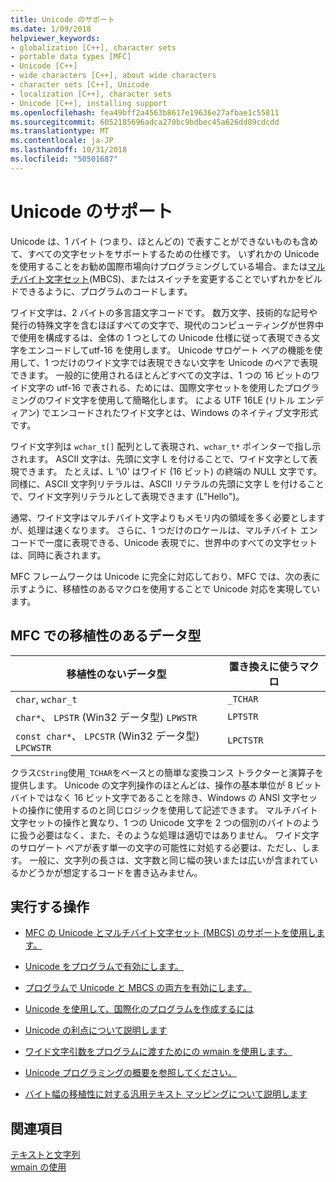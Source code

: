 ```yaml
---
title: Unicode のサポート
ms.date: 1/09/2018
helpviewer_keywords:
- globalization [C++], character sets
- portable data types [MFC]
- Unicode [C++]
- wide characters [C++], about wide characters
- character sets [C++], Unicode
- localization [C++], character sets
- Unicode [C++], installing support
ms.openlocfilehash: fea49bff2a4563b8617e19636e27afbae1c55811
ms.sourcegitcommit: 6052185696adca270bc9bdbec45a626dd89cdcdd
ms.translationtype: MT
ms.contentlocale: ja-JP
ms.lasthandoff: 10/31/2018
ms.locfileid: "50501687"
---
```

# <a name="support-for-unicode"></a>Unicode のサポート

Unicode は、1 バイト (つまり、ほとんどの) で表すことができないものも含めて、すべての文字セットをサポートするための仕様です。 いずれかの Unicode を使用することをお勧め国際市場向けプログラミングしている場合、または[マルチバイト文字セット](../text/support-for-multibyte-character-sets-mbcss.md)(MBCS)、またはスイッチを変更することでいずれかをビルドできるように、プログラムのコードします。

ワイド文字は、2 バイトの多言語文字コードです。 数万文字、技術的な記号や発行の特殊文字を含むほぼすべての文字で、現代のコンピューティングが世界中で使用を構成するは、全体の 1 つとしての Unicode 仕様に従って表現できる文字をエンコードしてutf-16 を使用します。 Unicode サロゲート ペアの機能を使用して、1 つだけのワイド文字では表現できない文字を Unicode のペアで表現できます。 一般的に使用されるほとんどすべての文字は、1 つの 16 ビットのワイド文字の utf-16 で表される、ためには、国際文字セットを使用したプログラミングのワイド文字を使用して簡略化します。 による UTF 16LE (リトル エンディアン) でエンコードされたワイド文字とは、Windows のネイティブ文字形式です。

ワイド文字列は `wchar_t[]` 配列として表現され、`wchar_t*` ポインターで指し示されます。 ASCII 文字は、先頭に文字 L を付けることで、ワイド文字として表現できます。 たとえば、L '\0' はワイド (16 ビット) の終端の NULL 文字です。 同様に、ASCII 文字列リテラルは、ASCII リテラルの先頭に文字 L を付けることで、ワイド文字列リテラルとして表現できます (L"Hello")。

通常、ワイド文字はマルチバイト文字よりもメモリ内の領域を多く必要としますが、処理は速くなります。 さらに、1 つだけのロケールは、マルチバイト エンコードで一度に表現できる、Unicode 表現でに、世界中のすべての文字セットは、同時に表されます。

MFC フレームワークは Unicode に完全に対応しており、MFC では、次の表に示すように、移植性のあるマクロを使用することで Unicode 対応を実現しています。

## <a name="portable-data-types-in-mfc"></a>MFC での移植性のあるデータ型

|移植性のないデータ型|置き換えに使うマクロ|
|-----------------------------|----------------------------|
|`char`, `wchar_t`|`_TCHAR`|
|`char*`、 `LPSTR` (Win32 データ型) `LPWSTR`|`LPTSTR`|
|`const char*`、 `LPCSTR` (Win32 データ型) `LPCWSTR`|`LPCTSTR`|

クラス`CString`使用`_TCHAR`をベースとの簡単な変換コンス トラクターと演算子を提供します。 Unicode の文字列操作のほとんどは、操作の基本単位が 8 ビット バイトではなく 16 ビット文字であることを除き、Windows の ANSI 文字セットの操作に使用するのと同じロジックを使用して記述できます。 マルチバイト文字セットの操作と異なり、1 つの Unicode 文字を 2 つの個別のバイトのように扱う必要はなく、また、そのような処理は適切ではありません。 ワイド文字のサロゲート ペアが表す単一の文字の可能性に対処する必要は、ただし、します。 一般に、文字列の長さは、文字数と同じ幅の狭いまたは広いが含まれているかどうかが想定するコードを書き込みません。

## <a name="what-do-you-want-to-do"></a>実行する操作

- [MFC の Unicode とマルチバイト文字セット (MBCS) のサポートを使用します。](../atl-mfc-shared/unicode-and-multibyte-character-set-mbcs-support.md)

- [Unicode をプログラムで有効にします。](../text/international-enabling.md)

- [プログラムで Unicode と MBCS の両方を有効にします。](../text/internationalization-strategies.md)

- [Unicode を使用して、国際化のプログラムを作成するには](../text/unicode-programming-summary.md)

- [Unicode の利点について説明します](../text/benefits-of-character-set-portability.md)

- [ワイド文字引数をプログラムに渡すためにの wmain を使用します。](../text/support-for-using-wmain.md)

- [Unicode プログラミングの概要を参照してください。](../text/unicode-programming-summary.md)

- [バイト幅の移植性に対する汎用テキスト マッピングについて説明します](../text/generic-text-mappings-in-tchar-h.md)

## <a name="see-also"></a>関連項目

[テキストと文字列](../text/text-and-strings-in-visual-cpp.md)<br/>
[wmain の使用](../text/support-for-using-wmain.md)